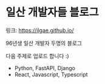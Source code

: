 # 일산 개발자들 블로그

링크: https://ilgae.github.io/

96년생 일산 개발자 두명의 블로그

다음 주제로 업로드 합니다 :)
* Python, FastAPI, Django
* React, Javascript, Typescript
